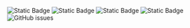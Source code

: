 ![Static Badge](https://img.shields.io/badge/blacklists-60-000000) ![Static Badge](https://img.shields.io/badge/blacklisted-2583836-cc0000) ![Static Badge](https://img.shields.io/badge/whitelisted-2244-00CC00) ![Static Badge](https://img.shields.io/badge/streaming_blacklist-28107-000000) ![GitHub issues](https://img.shields.io/github/issues/fabriziosalmi/blacklists)
